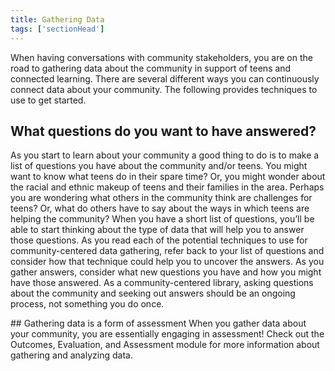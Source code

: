 ```yaml
---
title: Gathering Data
tags: ['sectionHead']
---
```

When having conversations with community stakeholders, you are on the road to gathering data about the community in support of teens and connected learning.  There are several different ways you can continuously connect data about your community. The following provides techniques to use to get started.

## What questions do you want to have answered?

As you start to learn about your community a good thing to do is to make a list of questions you have about the community and/or teens.  You might want to know what teens do in their spare time?  Or, you might wonder about the racial and ethnic makeup of teens and their families in the area.  Perhaps you are wondering what others in the community think are challenges for teens? Or, what do others have to say about the ways in which teens are helping the community?  When you have a short list of questions, you’ll be able to start thinking about the type of data that will help you to answer those questions.  As you read each of the  potential techniques to use for community-centered data gathering, refer back to your list of questions and consider how that technique could help you to uncover the answers. As you gather answers, consider what new questions you have and how you might have those answered.  As a community-centered library, asking questions about the community and seeking out answers should be an ongoing process, not something you do once.  

<div class="callout info" markdown="1">
## Gathering data is a form of assessment
When you gather data about your community, you are essentially engaging in assessment! Check out the Outcomes, Evaluation, and Assessment module for more information about gathering and analyzing data. 
</div>
